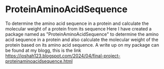 # ProteinAminoAcidSequence
To determine the amino acid sequence in a protein and calculate the molecular weight of a protein from its sequence
Here I have created a package named as "ProteinAminoAcidSequence" to determine the amino acid sequence in a protein and also calculate the molecular weight of the protein based on its amino acid sequence.
A write up on my package can be found at my blogg, this is the link https://joshah123.blogspot.com/2024/04/final-project-proteinaminoacidsequence.html
